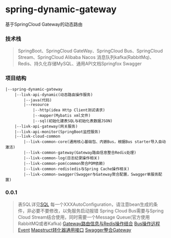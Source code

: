 # spring-dynamic-gateway

基于SpringCloud Gateway的动态路由

### 技术栈

> SpringBoot、SpringCloud GateWay、SpringCloud Bus、SpringCloud Stream、SpringCloud Alibaba Nacos
> 消息队列kafka(RabbitMq)、Redis、持久化存储MySQL、通用API文档Springfox Swagger

### 项目结构

```
|--spring-dynamic-gateway
    |--livk-api-dynamic(动态路由操作服务)
        |--java(代码)
        |--resource
            |--http(idea Http Client测试请求)
            |--mapper(Mybatis xml文件)
            |--sql(初始化建表SQL与初始化表数据JSON)
    |--livk-api-gateway(网关服务)
    |--livk-api-monitor(SpringBoot监控服务)
    |--livk-cloud-common
        |--livk-common-core(通用核心基础包、内嵌Bus，根据Bus starter导入自动激活)
        |--livk-common-gateway(Gateway路由信息整合Redis处理)
        |--livk-common-log(日志纪录操作相关)
        |--livk-common-pom(common聚合POM依赖)
        |--livk-common-redis(edis与Spring Cache操作相关)
        |--livk-common-swagger(Swagger与Gateway聚合配置，Swagger单服务配置)
```

### 0.0.1

> 表SQL详见[SQL](./table.sql)
> 每一个XXXAutoConfiguration，请注意bean生成的条件，非必要不要修改，以免服务启动报错
> Spring Cloud Bus需要与Spring Cloud Stream结合使用，同时需要一个Message Queue(官方使用RabbitMQ或者Kafka)
> [Gateway路由信息与Redis操作结合](./livk-cloud-common/livk-common-gateway/src/main/java/com/livk/common/gateway/support/RedisRouteDefinitionWriter.java)
> [Bus操作远程Event](./livk-cloud-common/livk-common-core/src/main/java/com/livk/common/core/event/LivkRemoteApplicationEvent.java)
> [Mapstruct转化器通用接口](./livk-cloud-common/livk-common-core/src/main/java/com/livk/common/core/converter/BaseConverter.java)
> [Swagger整合Gateway](./livk-cloud-common/livk-common-swagger/src/main/java/com/livk/common/swagger/support/GatewaySwaggerResourcesProvider.java)

